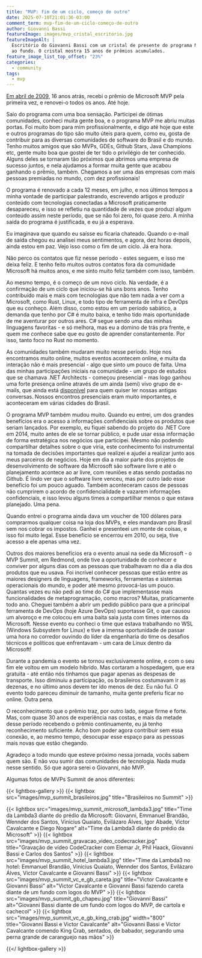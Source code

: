 ```yaml
---
title: "MVP: fim de um ciclo, começo de outro"
date: 2025-07-10T21:01:36-03:00
comment_term: mvp-fim-de-um-ciclo-começo-de-outro
author: Giovanni Bassi
featureImage: images/mvp_cristal_escritorio.jpg
featureImageAlt: |
  Escritório do Giovanni Bassi com um cristal de presente do programa MVP em primeiro plano, e teclado, monitor e mouse
  ao fundo. O cristal mostra 15 anos de prêmios acumulados.
feature_image_list_top_offset: "23%"
categories:
  - community
tags:
  - mvp
---
```


[Em abril de 2009](https://web.archive.org/web/20090403184527/http://unplugged.giggio.net/unplugged/post/Sou-agora-um-Microsoft-MVP.aspx),
16 anos atrás, recebi o prêmio de Microsoft MVP pela primeira vez, e renovei-o todos os anos. Até hoje.

<!--more-->

Saio do programa com uma boa sensação. Participei de ótimas comunidades, conheci muita gente boa, e o programa MVP me
abriu muitas portas. Foi muito bom para mim profissionalmente, e digo até hoje que este e outros programas do tipo são
muito úteis para quem, como eu, gosta de contribuir para as diversas comunidades de software do Brasil e do mundo. Tenho
muitos amigos que são MVPs, GDEs, Github Stars, Java Champions etc, gente muito boa que gostei de ter tido o privilégio
de ter conhecido. Alguns deles se tornaram tão próximos que abrimos uma empresa de sucesso juntos, e nela ajudamos a
formar muita gente que acabou ganhando o prêmio, também. Chegamos a ser uma das empresas com mais pessoas premiadas no
mundo, com dez profissionais!

O programa é renovado a cada 12 meses, em julho, e nos últimos tempos a minha vontade de participar palestrando,
escrevendo artigos e produzir conteúdo com tecnologias conectadas a Microsoft praticamente desapareceu, e isso se
refletiu na quantidade de vezes que produzi algum conteúdo assim neste período, que se não foi zero, foi quase zero. A
minha saída do programa é justificada, e eu já a esperava.

Eu imaginava que quando eu saísse eu ficaria chateado. Quando o e-mail de saída chegou eu analisei meus sentimentos, e
agora, dez horas depois, ainda estou em paz. Vejo isso como o fim de um ciclo. Já era hora.

Não perco os contatos que fiz nesse período - estes seguem, e isso me deixa feliz. E tenho feito muitos outros contatos
fora da comunidade Microsoft há muitos anos, e me sinto muito feliz também com isso, também.

Ao mesmo tempo, é o começo de um novo ciclo. Na verdade, é a confirmação de um ciclo que iniciou-se há uns bons anos.
Tenho contribuído mais e mais com tecnologias que não tem nada a ver com a Microsoft, como Rust, Linux, e todo tipo de
ferramenta de infra e DevOps que eu conheço. Além disso, como estou em um período sabático, a demanda que tenho por C# é
muito baixa, e tenho tido mais oportunidade de me aventurar por outros ares. C# segue sendo uma das minhas linguagens
favoritas - e só melhora, mas eu a domino de trás pra frente, e quem me conhece sabe que eu gosto de aprender
constantemente. Por isso, tanto foco no Rust no momento.

As comunidades também mudaram muito nesse período. Hoje nos encontramos muito online, muitos eventos acontecem online, e
muita da interação não é mais presencial - algo que sinto um pouco de falta. Uma das minhas participações iniciais na
comunidade - um grupo de estudos que se chamava .NET Architects - começou presencial - mas logo ganhou uma forte
presença online através de um ainda (semi) vivo grupo de e-mails, que ainda está
[disponível](https://groups.google.com/g/dotnetarchitects) para quem quiser ler nossas antigas conversas. Nossos
encontros presenciais eram muito importantes, e aconteceram em várias cidades do Brasil.

O programa MVP também mudou muito. Quando eu entrei, um dos grandes benefícios era o acesso a informações confidenciais
sobre os produtos que seriam lançados. Por exemplo, eu fiquei sabendo do projeto do .NET Core em 2014, muito antes de
ele se tornar público, e pude usar essa informação de forma estratégica nos negócios que participei. Mesmo não podendo
compartilhar detalhes sobre o que viria, este conhecimento foi instrumental na tomada de decisões importantes que
realizei e ajudei a realizar junto aos meus parceiros de negócios. Hoje em dia a maior parte dos projetos de
desenvolvimento de software da Microsoft são software livre e até o planejamento acontece ao ar livre, com reuniões e
atas sendo postadas no Github. É lindo ver que o software livre venceu, mas por outro lado esse benefício foi um pouco
aguado. Também aconteceram casos de pessoas não cumprirem o acordo de confidencialidade e vazarem informações
confidenciais, e isso levou alguns times a compartilhar menos o que estava planejado. Uma pena.

Quando entrei o programa ainda dava um voucher de 100 dólares para comprarmos qualquer coisa na loja dos MVPs, e eles
mandavam pro Brasil sem nos cobrar os impostos. Ganhei e presenteei um monte de coisas, e isso foi muito legal. Esse
benefício se encerrou em 2010, ou seja, tive acesso a ele apenas uma vez.

Outros dos maiores benefícios era o evento anual na sede da Microsoft - o MVP Summit, em Redmond, onde tive a
oportunidade de conhecer e conviver por alguns dias com as pessoas que trabalhavam no dia a dia dos produtos que eu
usava. Foi incrível conhecer pessoas que estão entre as maiores designers de linguagens, frameworks, ferramentas e
sistemas operacionais do mundo, e poder até mesmo provocá-las um pouco. Quantas vezes eu não pedi ao time do C# que
implementasse mais funcionalidades de metaprogramação, como macros? Muitas, praticamente todo ano. Cheguei também a
abrir um pedido público para que a principal ferramenta de DevOps (hoje Azure DevOps) suportasse Git, o que causou um
alvoroço e me colocou em uma baita saia justa com times internos da Microsoft. Nesse evento eu conheci o time que estava
trabalhando no WSL (Windows Subsystem for Linux) e tive a imensa oportunidade de passar uma hora no corredor ouvindo do
líder da engenharia do time os desafios técnicos e políticos que enfrentavam - um cara de Linux dentro da Microsoft!

Durante a pandemia o evento se tornou exclusivamente online, e com o seu fim ele voltou em um modelo híbrido. Mas
cortaram a hospedagem, que era gratuita - até então nós tínhamos que pagar apenas as despesas de transporte. Isso
diminuiu a participação, os brasileiros costumavam ir as dezenas, e no último anos devem ter ido menos de dez. Eu não
fui. O evento todo pareceu diminuir de tamanho, muita gente preferiu ficar no online. Outra pena.

O reconhecimento que o prêmio traz, por outro lado, segue firme e forte. Mas, com quase 30 anos de experiência nas
costas, e mais da metade desse período recebendo o prêmio continuamente, eu já tenho reconhecimento suficiente. Acho bom
poder agora contribuir sem essa conexão, e, ao mesmo tempo, desocupar esse espaço para as pessoas mais novas que estão
chegando.

Agradeço a todo mundo que esteve próximo nessa jornada, vocês sabem quem são. E não vou sumir das comunidades de
tecnologia. Nada muda nesse sentido. Só que agora serei o Giovanni, não MVP.

Algumas fotos de MVPs Summit de anos diferentes:

{{< lightbox-gallery >}}
  {{< lightbox src="images/mvp_summit_brasileiros.jpg" title="Brasileiros no Summit" >}}
  <!-- markdownlint-disable MD013 -->
  {{< lightbox src="images/mvp_summit_microsoft_lambda3.jpg"
      title="Time da Lambda3 diante do prédio da Microsoft: Giovanni, Emmanuel Brandão, Wennder dos Santos, Vinicius Quaiato, Evilázaro Álves, Igor Abade, Victor Cavalcante e Diego Nogare"
      alt="Time da Lambda3 diante do prédio da Microsoft" >}}
  {{< lightbox src="images/mvp_summit_gravacao_video_codecracker.jpg"
      title="Gravação de vídeo CodeCracker com Elemar Jr, Phil Haack, Giovanni Bassi e Carlos dos Santos" >}}
  {{< lightbox src="images/mvp_summit_hotel_lambda3.jpg"
      title="Time da Lambda3 no hotel: Emmanuel Brandão, Vinicius Quaiato, Wennder dos Santos, Evilázaro Álves, Victor Cavalcante e Giovanni Bassi" >}}
  {{< lightbox src="images/mvp_summit_vc_e_gb_careta.jpg" title="Victor Cavalcante e Giovanni Bassi"
      alt="Victor Cavalcante e Giovanni Bassi fazendo careta diante de um fundo com logos do MVP" >}}
  {{< lightbox src="images/mvp_summit_gb_chapeu.jpg" title="Giovanni Bassi"
      alt="Giovanni Bassi diante de um fundo com logos do MVP, de cartola e cachecol" >}}
  {{< lightbox src="images/mvp_summit_vc_e_gb_king_crab.jpg" width="800"
      title="Giovanni Bassi e Victor Cavalcante"
      alt="Giovanni Bassi e Victor Cavalcante comendo King Crab, sentados, de babador, segurando uma perna grande de caranguejo nas mãos" >}}
  <!-- markdownlint-enable MD013 -->
{{</ lightbox-gallery >}}

